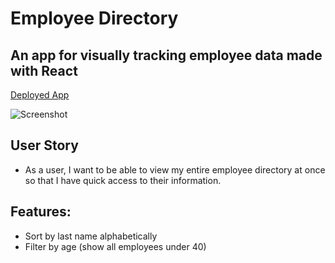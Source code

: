 # Employee Directory
## An app for visually tracking employee data made with React
[Deployed App](https://empdashhhh.herokuapp.com/)

![Screenshot]()
## User Story

* As a user, I want to be able to view my entire employee directory at once so that I have quick access to their information.

## Features:
* Sort by last name alphabetically
* Filter by age (show all employees under 40)